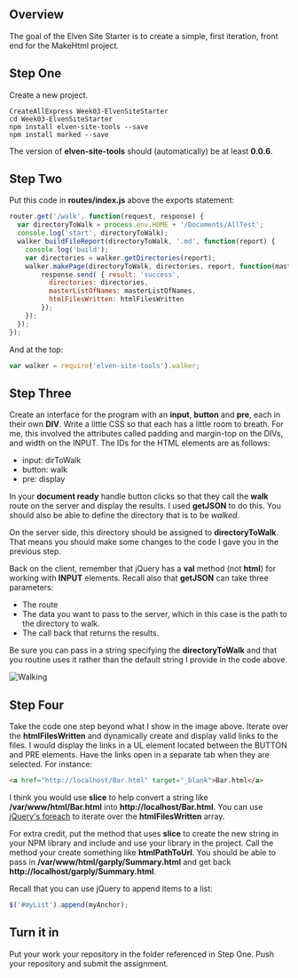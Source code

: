 ## Overview

The goal of the Elven Site Starter is to create a simple, first iteration, front end for the MakeHtml project.

## Step One

Create a new project.

```
CreateAllExpress Week03-ElvenSiteStarter
cd Week03-ElvenSiteStarter
npm install elven-site-tools --save
npm install marked --save
```

The version of **elven-site-tools** should (automatically) be at least **0.0.6**.

## Step Two

Put this code in **routes/index.js** above the exports statement:

```javascript
router.get('/walk', function(request, response) {
  var directoryToWalk = process.env.HOME + '/Documents/AllTest';
  console.log('start', directoryToWalk);
  walker.buildFileReport(directoryToWalk, '.md', function(report) {
    console.log('build');
    var directories = walker.getDirectories(report);
    walker.makePage(directoryToWalk, directories, report, function(masterListOfNames, htmlFilesWritten) {
        response.send( { result: 'success',
          directories: directories,
          masterListOfNames: masterListOfNames,
          htmlFilesWritten: htmlFilesWritten
        });
    });
  });
});
```

And at the top:

```javascript
var walker = require('elven-site-tools').walker;
```

## Step Three

Create an interface for the program with an **input**, **button** and **pre**, each in their own **DIV**. Write a little CSS so that each has a little room to breath. For me, this involved the attributes called padding and margin-top on the DIVs, and width on the INPUT. The IDs for the HTML elements are as follows:

- input: dirToWalk
- button: walk
- pre: display

In your **document ready** handle button clicks so that they call the **walk** route on the server and display the results. I used **getJSON** to do this.  You should also be able to define the directory that is to be *walked*.

On the server side, this directory should be assigned to **directoryToWalk**. That means you should make some changes to the code I gave you in the previous step.

Back on the client, remember that jQuery has a **val** method (not **html**) for working with **INPUT** elements. Recall also that **getJSON** can take three parameters:

- The route
- The data you want to pass to the server, which in this case is the path to the directory to walk.
- The call back that returns the results.

Be sure you can pass in a string specifying the **directoryToWalk** and that you routine uses it rather than the default string I provide in the code above.

![Walking](https://s3.amazonaws.com/bucket01.elvenware.com/images/elven-site-starter-01.png)

## Step Four

Take the code one step beyond what I show in the image above. Iterate over the **htmlFilesWritten** and dynamically create and display valid links to the files. I would display the links in a UL element located between the BUTTON and PRE elements. Have the links open in a separate tab when they are selected. For instance:

```HTML
<a href="http://localhost/Bar.html" target="_blank">Bar.html</a>
```

I think you would use **slice** to help convert a string like **/var/www/html/Bar.html** into **http://localhost/Bar.html**. You can use [jQuery's foreach](http://api.jquery.com/jquery.each/) to iterate over the **htmlFilesWritten** array.

For extra credit, put the method that uses **slice** to create the new string in your NPM library and include and use your library in the project. Call the method your create something like **htmlPathToUrl**. You should be able to pass in **/var/www/html/garply/Summary.html** and get back **http://localhost/garply/Summary.html**.

Recall that you can use jQuery to append items to a list:

```javascript
$('#myList').append(myAnchor);
```

## Turn it in

Put your work your repository in the folder referenced in Step One. Push your repository and submit the assignment.
